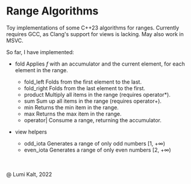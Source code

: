 # Range Algorithms

Toy implementations of some C++23 algorithms for ranges.
Currently requires GCC, as Clang's support for views is lacking.
May also work in MSVC.

So far, I have implemented:

- fold                          Applies *f* with an accumulator and the current element, for each element in the range.
  - fold_left                   Folds from the first element to the last.
  - fold_right                  Folds from the last element to the first.
  - product                     Multiply all items in the range (requires operator\*).
  - sum                         Sum up all items in the range (requires operator+).
  - min                         Returns the min item in the range.
  - max                         Returns the max item in the range.
  - operator|                   Consume a range, returning the accumulator.

- view helpers
  - odd_iota                    Generates a range of only odd numbers  [1, +∞)
  - even_iota                   Generates a range of only even numbers [2, +∞)

\
\
@ Lumi Kalt, 2022
